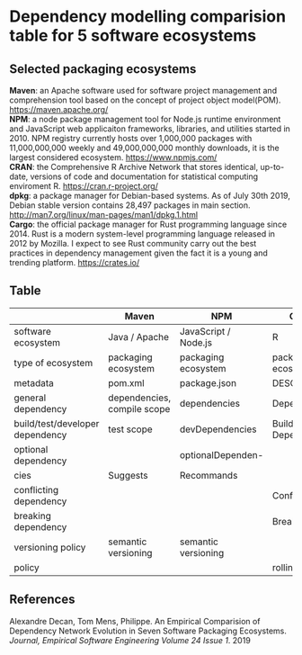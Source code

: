 # Dependency modelling comparision table for 5 software ecosystems

## Selected packaging ecosystems

**Maven**: an Apache software used for software project management and comprehension tool based on the concept of project object model(POM). https://maven.apache.org/ <br>
**NPM**: a node package management tool for Node.js runtime environment and JavaScript web applicaiton frameworks, libraries, and utilities started in 2010. NPM registry currently hosts over 1,000,000 packages with 11,000,000,000 weekly and 49,000,000,000 monthly downloads, it is the largest considered ecosystem. https://www.npmjs.com/ <br>
**CRAN**: the Comprehensive R Archive Network that stores identical, up-to-date, versions of code and documentation for statistical computing enviroment R. https://cran.r-project.org/ <br>
**dpkg**: a package manager for Debian-based systems. As of July 30th 2019, Debian stable version contains 28,497 packages in main section. http://man7.org/linux/man-pages/man1/dpkg.1.html <br>
**Cargo**: the official package manager for Rust programming language since 2014. Rust is a modern system-level programming language released in 2012 by Mozilla. I expect to see Rust community carry out the best practices in dependency management given the fact it is a young and trending platform. https://crates.io/ <br>

## Table

|                                 | Maven                       | NPM                     | CRAN                | dpkg                       | Cargo               |
| ------------------------------- | --------------------------- | ----------------------- | ------------------- | -------------------------- | ------------------- |
| software ecosystem              | Java / Apache               | JavaScript / Node.js    | R                   | Debian / Linux OS          | Rust                |
| type of ecosystem               | packaging ecosystem         | packaging ecosystem     | packaging ecosystem | distribution for Linux OSs | packaging ecosystem |
| metadata                        | pom.xml                     | package.json            | DESCRIPTION         | DEBIAN/control             | Cargo.toml          |
| general dependency              | dependencies, compile scope | dependencies            | Depends             | Depends                    | dependencies        |
| build/test/developer dependency | test scope                  | devDependencies         | Build-Depends       | Build-Depends              | dev-dependencies    |
| optional dependency             |                             | optionalDependen-
cies  | Suggests            | Recommands                 |                     |
| conflicting dependency          |                             |                         | Conflicts           | Conflicts                  |                     |
| breaking dependency             |                             |                         | Breaks              | Breaks                     |                     |
| versioning policy               | semantic versioning         | semantic versioning     |                     |                            | semantic versioning |
| policy                          |                             |                         | rolling release     |                            |                     |

## References
Alexandre Decan, Tom Mens, Philippe. An Empirical Comparision of Dependency Network Evolution in Seven Software Packaging Ecosystems. *Journal, Empirical Software Engineering Volume 24 Issue 1*. 2019
